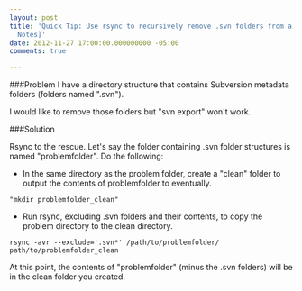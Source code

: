 ```yaml
---
layout: post
title: 'Quick Tip: Use rsync to recursively remove .svn folders from a directory [Field
  Notes]'
date: 2012-11-27 17:00:00.000000000 -05:00
comments: true

---
```

###Problem
I have a directory structure that contains Subversion metadata folders (folders named ".svn").

I would like to remove those folders but "svn export" won't work.

###Solution

Rsync to the rescue. Let's say the folder containing .svn folder structures is named "problemfolder". Do the following:

* In the same directory as the problem folder, create a "clean" folder to output the contents of problemfolder to eventually.

```
"mkdir problemfolder_clean"
```
* Run rsync, excluding .svn folders and their contents, to copy the problem directory to the clean directory.

```
rsync -avr --exclude='.svn*' /path/to/problemfolder/ path/to/problemfolder_clean
```

At this point, the contents of "problemfolder" (minus the .svn folders) will be in the clean folder you created.
